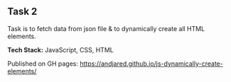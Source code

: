 <div>
<h2>Task 2 </h2>
<p>Task is to fetch data from json file & to dynamically create all HTML elements. </p>
<p><b>Tech Stack:</b> JavaScript, CSS, HTML </p>
<p>
    Published on GH pages:
    <a href="https://andjared.github.io/property-grid-task/" target="_blank"
      >https://andjared.github.io/js-dynamically-create-elements/</a
    >
  </p>
</div>
